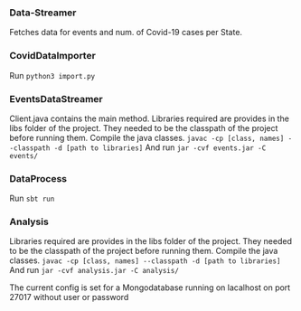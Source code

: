 ### Data-Streamer
Fetches data for events and num. of Covid-19 cases per State.

### CovidDataImporter
Run `python3 import.py`

### EventsDataStreamer
Client.java contains the main method.
Libraries required are provides in the libs folder of the project. They needed to be the classpath of the project before running them. 
Compile the java classes. `javac -cp [class, names] --classpath -d [path to libraries]`
And run `jar -cvf events.jar -C events/ `

### DataProcess
Run `sbt run`

### Analysis
Libraries required are provides in the libs folder of the project. They needed to be the classpath of the project before running them. 
Compile the java classes. `javac -cp [class, names] --classpath -d [path to libraries]`
And run `jar -cvf analysis.jar -C analysis/ `

The current config is set for a Mongodatabase running on lacalhost on port 27017 without user or password
